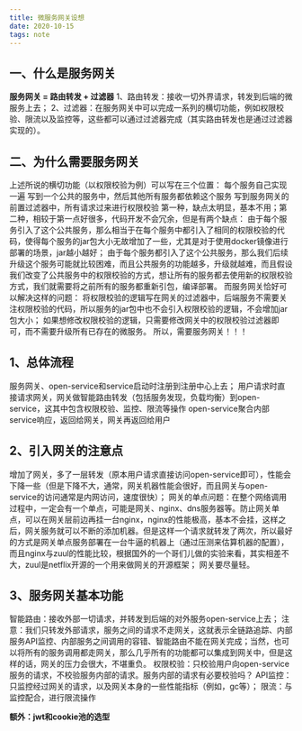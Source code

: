 ```yaml
---
title: 微服务网关设想
date: 2020-10-15
tags: note
---
```


## 一、什么是服务网关
**服务网关 = 路由转发 + 过滤器**
1、路由转发：接收一切外界请求，转发到后端的微服务上去；
2、过滤器：在服务网关中可以完成一系列的横切功能，例如权限校验、限流以及监控等，这些都可以通过过滤器完成（其实路由转发也是通过过滤器实现的）。

## 二、为什么需要服务网关
上述所说的横切功能（以权限校验为例）可以写在三个位置：
每个服务自己实现一遍
写到一个公共的服务中，然后其他所有服务都依赖这个服务
写到服务网关的前置过滤器中，所有请求过来进行权限校验
第一种，缺点太明显，基本不用；第二种，相较于第一点好很多，代码开发不会冗余，但是有两个缺点：
由于每个服务引入了这个公共服务，那么相当于在每个服务中都引入了相同的权限校验的代码，使得每个服务的jar包大小无故增加了一些，尤其是对于使用docker镜像进行部署的场景，jar越小越好；
由于每个服务都引入了这个公共服务，那么我们后续升级这个服务可能就比较困难，而且公共服务的功能越多，升级就越难，而且假设我们改变了公共服务中的权限校验的方式，想让所有的服务都去使用新的权限校验方式，我们就需要将之前所有的服务都重新引包，编译部署。
而服务网关恰好可以解决这样的问题：
将权限校验的逻辑写在网关的过滤器中，后端服务不需要关注权限校验的代码，所以服务的jar包中也不会引入权限校验的逻辑，不会增加jar包大小；
如果想修改权限校验的逻辑，只需要修改网关中的权限校验过滤器即可，而不需要升级所有已存在的微服务。
所以，需要服务网关！！！


## 1、总体流程
服务网关、open-service和service启动时注册到注册中心上去；
用户请求时直接请求网关，网关做智能路由转发（包括服务发现，负载均衡）到open-service，这其中包含权限校验、监控、限流等操作
open-service聚合内部service响应，返回给网关，网关再返回给用户
## 2、引入网关的注意点
增加了网关，多了一层转发（原本用户请求直接访问open-service即可），性能会下降一些（但是下降不大，通常，网关机器性能会很好，而且网关与open-service的访问通常是内网访问，速度很快）；
网关的单点问题：在整个网络调用过程中，一定会有一个单点，可能是网关、nginx、dns服务器等。防止网关单点，可以在网关层前边再挂一台nginx，nginx的性能极高，基本不会挂，这样之后，网关服务就可以不断的添加机器。但是这样一个请求就转发了两次，所以最好的方式是网关单点服务部署在一台牛逼的机器上（通过压测来估算机器的配置），而且nginx与zuul的性能比较，根据国外的一个哥们儿做的实验来看，其实相差不大，zuul是netflix开源的一个用来做网关的开源框架；
网关要尽量轻。
## 3、服务网关基本功能
智能路由：接收外部一切请求，并转发到后端的对外服务open-service上去；
注意：我们只转发外部请求，服务之间的请求不走网关，这就表示全链路追踪、内部服务API监控、内部服务之间调用的容错、智能路由不能在网关完成；当然，也可以将所有的服务调用都走网关，那么几乎所有的功能都可以集成到网关中，但是这样的话，网关的压力会很大，不堪重负。
权限校验：只校验用户向open-service服务的请求，不校验服务内部的请求。服务内部的请求有必要校验吗？
API监控：只监控经过网关的请求，以及网关本身的一些性能指标（例如，gc等）；
限流：与监控配合，进行限流操作

**额外：jwt和cookie池的选型**

